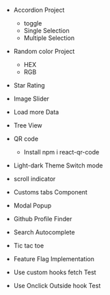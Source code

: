 - Accordion Project
  - toggle
  - Single Selection
  - Multiple Selection
- Random color Project
  - HEX
  - RGB
- Star Rating
- Image Slider
- Load more Data
- Tree View
- QR code

  - Install npm i react-qr-code

- Light-dark Theme Switch mode

- scroll indicator

- Customs tabs Component

- Modal Popup

- Github Profile Finder

- Search Autocomplete

- Tic tac toe

- Feature Flag Implementation

- Use custom hooks fetch Test

- Use Onclick Outside hook Test
